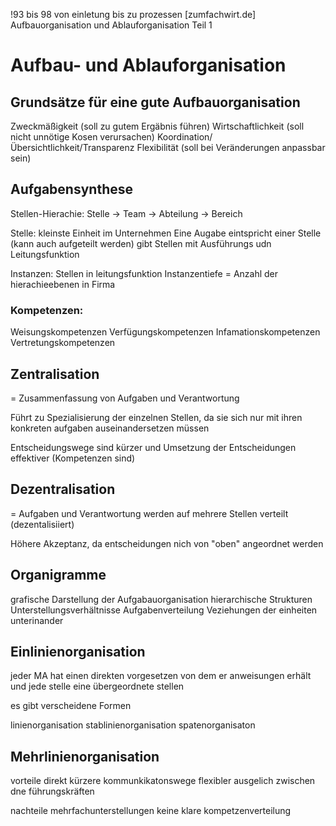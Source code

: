 !93 bis 98
von einletung bis zu prozessen
[zumfachwirt.de] Aufbauorganisation und Ablauforganisation Teil 1
# Aufbau- und Ablauforganisation
## Grundsätze für eine gute Aufbauorganisation
Zweckmäßigkeit (soll zu gutem Ergäbnis führen)
Wirtschaftlichkeit (soll nicht unnötige Kosen verursachen)
Koordination/Übersichtlichkeit/Transparenz
Flexibilität (soll bei Veränderungen anpassbar sein)

## Aufgabensynthese
Stellen-Hierachie: Stelle -> Team -> Abteilung -> Bereich

Stelle:
			kleinste Einheit im Unternehmen 
			Eine Augabe eintspricht einer Stelle (kann auch aufgeteilt werden)
			gibt Stellen mit Ausführungs udn Leitungsfunktion

Instanzen:
			Stellen in leitungsfunktion
			Instanzentiefe = Anzahl der hierachieebenen in Firma

### Kompetenzen:
Weisungskompetenzen
Verfügungskompetenzen 
Infamationskompetenzen
Vertretungskompetenzen

## Zentralisation

= Zusammenfassung von Aufgaben und Verantwortung

Führt zu Spezialisierung der einzelnen Stellen, da sie sich nur mit ihren konkreten aufgaben auseinandersetzen müssen

Entscheidungswege sind kürzer und Umsetzung der Entscheidungen effektiver (Kompetenzen sind)

## Dezentralisation

= Aufgaben und Verantwortung werden auf mehrere Stellen verteilt (dezentalisiiert)

Höhere Akzeptanz, da entscheidungen nich von "oben" angeordnet werden


## Organigramme

grafische Darstellung der Aufgabauorganisation
hierarchische Strukturen
Unterstellungsverhältnisse
Aufgabenverteilung
Veziehungen der einheiten unterinander


 ## Einlinienorganisation

 jeder MA hat einen direkten vorgesetzen von dem er anweisungen erhält und jede stelle eine übergeordnete stellen

 es gibt verscheidene Formen

 linienorganisation
 stablinienorganisation
 spatenorganisaton

## Mehrlinienorganisation

vorteile
direkt kürzere kommunkikatonswege
flexibler
ausgelich zwischen dne führungskräften

nachteile
mehrfachunterstellungen
keine klare kompetzenverteilung

